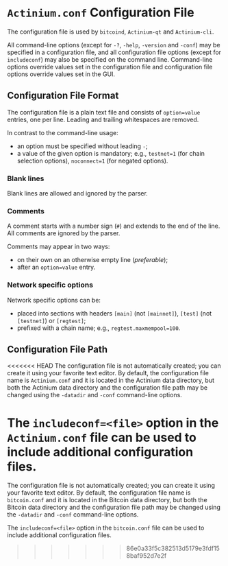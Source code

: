 # `Actinium.conf` Configuration File

The configuration file is used by `bitcoind`, `Actinium-qt` and `Actinium-cli`.

All command-line options (except for `-?`, `-help`, `-version` and `-conf`) may be specified in a configuration file, and all configuration file options (except for `includeconf`) may also be specified on the command line. Command-line options override values set in the configuration file and configuration file options override values set in the GUI.

## Configuration File Format

The configuration file is a plain text file and consists of `option=value` entries, one per line. Leading and trailing whitespaces are removed.

In contrast to the command-line usage:
- an option must be specified without leading `-`;
- a value of the given option is mandatory; e.g., `testnet=1` (for chain selection options), `noconnect=1` (for negated options).

### Blank lines

Blank lines are allowed and ignored by the parser.

### Comments

A comment starts with a number sign (`#`) and extends to the end of the line. All comments are ignored by the parser.

Comments may appear in two ways:
- on their own on an otherwise empty line (_preferable_);
- after an `option=value` entry.

### Network specific options

Network specific options can be:
- placed into sections with headers `[main]` (not `[mainnet]`), `[test]` (not `[testnet]`) or `[regtest]`;
- prefixed with a chain name; e.g., `regtest.maxmempool=100`.

## Configuration File Path

<<<<<<< HEAD
The configuration file is not automatically created; you can create it using your favorite text editor. By default, the configuration file name is `Actinium.conf` and it is located in the Actinium data directory, but both the Actinium data directory and the configuration file path may be changed using the `-datadir` and `-conf` command-line options.

The `includeconf=<file>` option in the `Actinium.conf` file can be used to include additional configuration files.
=======
The configuration file is not automatically created; you can create it using your favorite text editor. By default, the configuration file name is `bitcoin.conf` and it is located in the Bitcoin data directory, but both the Bitcoin data directory and the configuration file path may be changed using the `-datadir` and `-conf` command-line options.

The `includeconf=<file>` option in the `bitcoin.conf` file can be used to include additional configuration files.
>>>>>>> 86e0a33f5c382513d5179e3fdf158baf952d7e2f
